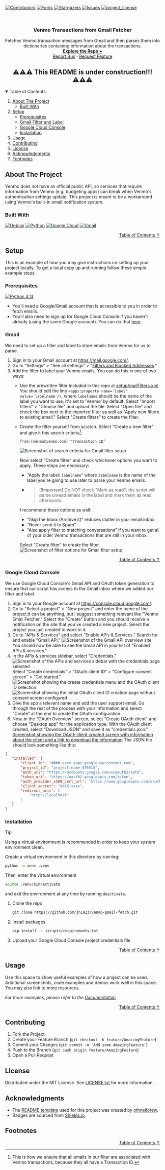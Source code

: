 <a id="readme-top"></a>

[![Contributors][contributors-shield]][contributors-url]
[![Forks][forks-shield]][forks-url]
[![Stargazers][stars-shield]][stars-url]
[![Issues][issues-shield]][issues-url]
[![project_license][license-shield]][license-url]


<!-- PROJECT LOGO -->
<br />
<div align="center">
  <a href="https://github.com/jh1923/venmo-gmail-fetch">
  </a>

<h3 align="center">Venmo Transactions from Gmail Fetcher</h3>

  <p align="center">
    Fetches Venmo transaction messages from Gmail and then parses them into dictionaries containing information about the transactions.
    <br />
    <a href="https://github.com/jh1923/venmo-gmail-fetch"><strong>Explore the Repo »</strong></a>
    <br>
    <a href="https://github.com/jh1923/venmo-gmail-fetch/issues/new?labels=bug&template=bug-report---.md">Report Bug</a>
    &middot;
    <a href="https://github.com/jh1923/venmo-gmail-fetch/issues/new?labels=enhancement&template=feature-request---.md">Request Feature</a>
  </p>
</div>

<h2 align="center">⚠️⚠️⚠️ This README is under construction!!! ⚠️⚠️⚠️</h3> 

<!-- TABLE OF CONTENTS -->
<a id="table-of-contents"></a>
<details open>
  <summary>Table of Contents</summary>
  <ol>
    <li>
      <a href="#about-the-project">About The Project</a>
      <ul>
        <li><a href="#built-with">Built With</a></li>
      </ul>
    </li>
    <li>
      <a href="#setup">Setup</a>
      <ul>
        <li><a href="#prerequisites">Prerequisites</a></li>
        <li><a href="#gmail">Gmail Filter and Label</a></li>
        <li><a href="#google-cloud-console">Google Cloud Console</a></li>
        <li><a href="#installation">Installation</a></li>
      </ul>
    </li>
    <li><a href="#usage">Usage</a></li>
    <li><a href="#contributing">Contributing</a></li>
    <li><a href="#license">License</a></li>
    <li><a href="#acknowledgments">Acknowledgments</a></li>
    <li><a href="#footnotes">Footnotes</a></li>
  </ol>
</details>



<!-- ABOUT THE PROJECT -->
## About The Project  

Venmo does not have an official public API, so services that require information from Venmo (e.g. budgeting apps) can break when Venmo's authentication settings update. This project is meant to be a workaround using Venmo's built-in email notification system.



### Built With

[![Debian][debian]][debian-url]
[![Python][python]][python-url] 
[![Google Cloud][google-cloud]][google-cloud-url]
[![Gmail][gmail]][gmail-url]

<p align="right"><a href="#table-of-contents">Table of Contents ↑</a></p>

<!-- SETUP -->
## Setup

This is an example of how you may give instructions on setting up your project locally.
To get a local copy up and running follow these simple example steps.

### Prerequisites

[![Python 3.13](https://img.shields.io/badge/python-3.13-blue.svg)](https://www.python.org/downloads/release/python-3135/)

- You'll need a Google/Gmail account that is accessible to you in order to fetch emails. 
- You'll also need to sign up for Google Cloud Console if you haven't already (using the same Google account). You can do that [here](https://console.cloud.google.com/).

### Gmail
We need to set up a filter and label to store emails from Venmo for us to parse.
1. Sign in to your Gmail account at https://mail.google.com/.
2. Go to "Settings" > "See all settings" > "[Filters and Blocked Addresses](https://mail.google.com/mail/u/0/#settings/filters)."
3. Add the filter to label your Venmo emails. You can do this in one of two ways:
    - Use the prewritten filter included in this repo at [setup/mailFilters.xml](setup/mailFilters.xml). You should edit the line `<apps:property name='label' value='labelname'/>`, where `labelname` should be the name of the label you want to use; It's set to 'Venmo' by default. Select "Import filters" > "Choose file" and upload the file. Select "Open file" and check the box next to the imported filter as well as "Apply new filters to existing email." Select "Create filters" to create the filter.
    - Create the filter yourself from scratch. Select "Create a new filter" and give it this search criteria[^1]:
        ```
        from:(venmo@venmo.com) “Transaction ID”
        ```  
        ![Screenshot of search criteria for Gmail filter setup](setup/search_criteria.png)

        Now select "Create filter" and check whichever options you want to apply. These steps are necessary:
        - "Apply the label: `labelname`" where `labelname` is the name of the label you're going to use later to parse your Venmo emails.
        - > [!Important] Do NOT check "Mark as read"; the script will parse unread emails in the label and mark them as read afterwards.
        
        I recommend these options as well:
        - "Skip the Inbox (Archive it)" reduces clutter in your email inbox.
        - "Never send it to Spam" 
        - "Also apply filter to matching conversations" if you want to get all of your older Venmo transactions that are still in your inbox.

        Select "Create filter" to create the filter.
        ![Screenshot of filter options for Gmail filter setup](setup/filter_options.png)

<p align="right"><a href="#table-of-contents">Table of Contents ↑</a></p>

### Google Cloud Console
We use Google Cloud Console's Gmail API and OAuth token generation to ensure that our script has access to the Gmail inbox where we added our filter and label.

1. Sign in to your Google account at https://console.cloud.google.com/.
2. Go to "Select a project" > "New project" and enter the name of the project;it can be anything, but I suggest something relevant like "Venmo Email Fetcher." Select the "Create" button and you should receive a notification on the site that you've created a new project. Select the project you just created to work in it.
3. Go to "APIs & Services" and select "Enable APIs & Services." Search for and enable "Gmail API." ![Screenshot of the Gmail API overview site](setup/gmail_api.png) You should now be able to see the Gmail API in your list of "Enabled APIs & services."
4. In the APIs & services sidebar, select "Credentials."
![Screenshot of the APIs and services sidebar with the credentials page selected](setup/credentials_option.png)   
 Select "Create credentials" > "OAuth client ID" > "Configure consent screen" > "Get started." ![Screenshot showing the create credentials menu and the OAuth client ID selection](setup/create_credentials.png) ![Screenshot showing the initial OAuth client ID creation page without consent screen configured](setup/configure_consent.png)
 5. Give the app a relevant name and add the user support email. Go through the rest of the process with your information and select "Create" at the end to create the OAuth configuration. 
 6. Now, in the "OAuth Overview" screen, select "Create OAuth client" and choose "Desktop app" for the application type. With the OAuth client created, select "Download JSON" and save it as "credentials.json." [Screenshot showing the OAuth client created screen with information about the client and a link to download the information](setup/client_created.png) The JSON file should look something like this: 
 
 ```json
{
    "installed": {
        "client_id": "####-xxxx.apps.googleusercontent.com",
        "project_id": "project-name-476015",
        "auth_uri": "https://accounts.google.com/o/oauth2/auth",
        "token_uri": "https://oauth2.googleapis.com/token",
        "auth_provider_x509_cert_url": "https://www.googleapis.com/oauth2/v1/certs",
        "client_secret": "XXXX-xxxx",
        "redirect_uris": [
            "http://localhost"
        ]
    }
}
 ```


### Installation

> [!TIP]
> Using a virtual environment is recommended in order to keep your system environment clean. 

Create a virtual environment in this directory by running:
  ```sh 
  python -m venv .venv
  ```
  Then, enter the virtual environment
  ```sh
  source .venv/bin/activate
  ```
  and exit the environment at any time by running `deactivate`.

1. Clone the repo
   ```sh
   git clone https://github.com/jh1923/venmo-gmail-fetch.git
   ```
2. Install packages
   ```sh
   pip install -r scripts/requirements.txt
   ```
3. Upload your Google Cloud Console project credentials file

<p align="right"><a href="#table-of-contents">Table of Contents ↑</a></p>

<!-- USAGE EXAMPLES -->
## Usage

Use this space to show useful examples of how a project can be used. Additional screenshots, code examples and demos work well in this space. You may also link to more resources.

_For more examples, please refer to the [Documentation](https://example.com)_

<p align="right"><a href="#table-of-contents">Table of Contents ↑</a></p>

<!-- CONTRIBUTING -->
## Contributing

1. Fork the Project
2. Create your Feature Branch (`git checkout -b feature/AmazingFeature`)
3. Commit your Changes (`git commit -m 'Add some AmazingFeature'`)
4. Push to the Branch (`git push origin feature/AmazingFeature`)
5. Open a Pull Request

<!-- LICENSE -->
## License

Distributed under the MIT License. See [LICENSE.txt](LICENSE.txt) for more information.

<!-- ACKNOWLEDGMENTS -->
## Acknowledgments

* The [README template](https://github.com/othneildrew/Best-README-Template/blob/main/BLANK_README.md) used for this project was created by [othneildrew](https://github.com/othneildrew).
* Badges are sourced from [Shields.io](https://shields.io/badges/static-badge).


## Footnotes
        
[^1]: This is how we ensure that all emails in our filter are associated with Venmo transactions, because they all have a Transaction ID.

<p align="right"><a href="#table-of-contents">Table of Contents ↑</a></p>

<!-- MARKDOWN LINKS & IMAGES -->
<!-- https://www.markdownguide.org/basic-syntax/#reference-style-links -->
[contributors-shield]: https://img.shields.io/github/contributors/jh1923/venmo-gmail-fetch.svg?style=for-the-badge
[contributors-url]: https://github.com/jh1923/venmo-gmail-fetch/graphs/contributors
[forks-shield]: https://img.shields.io/github/forks/jh1923/venmo-gmail-fetch.svg?style=for-the-badge
[forks-url]: https://github.com/jh1923/venmo-gmail-fetch/network/members
[stars-shield]: https://img.shields.io/github/stars/jh1923/venmo-gmail-fetch.svg?style=for-the-badge
[stars-url]: https://github.com/jh1923/venmo-gmail-fetch/stargazers
[issues-shield]: https://img.shields.io/github/issues/jh1923/venmo-gmail-fetch.svg?style=for-the-badge
[issues-url]: https://github.com/jh1923/venmo-gmail-fetch/issues
[license-shield]: https://img.shields.io/github/license/jh1923/venmo-gmail-fetch.svg?style=for-the-badge
[license-url]: https://github.com/jh1923/venmo-gmail-fetch/blob/master/LICENSE.txt
[linkedin-shield]: https://img.shields.io/badge/-LinkedIn-black.svg?style=for-the-badge&logo=linkedin&colorB=555
[linkedin-url]: https://linkedin.com/in/jh1923

<!-- Shields.io badges. You can a comprehensive list with many more badges at: https://github.com/inttter/md-badges -->
[google-cloud]: https://img.shields.io/badge/Google%20Cloud-%234285F4.svg?logo=google-cloud&logoColor=white
[google-cloud-url]: https://cloud.google.com/
[python]: https://img.shields.io/badge/Python-3776AB?logo=python&logoColor=fff
[python-url]: https://www.python.org/
[debian]: https://img.shields.io/badge/Debian-A81D33?logo=debian&logoColor=fff
[debian-url]: https://www.debian.org/
[gmail]: https://img.shields.io/badge/Gmail-D14836?logo=gmail&logoColor=white
[gmail-url]: https://mail.google.com/